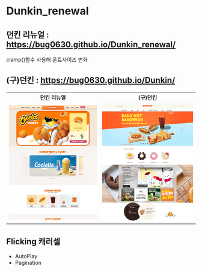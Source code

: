 # Dunkin_renewal

## 던킨 리뉴얼 :  https://bug0630.github.io/Dunkin_renewal/ 
clamp()함수 사용해 폰트사이즈 변화
## (구)던킨 : https://bug0630.github.io/Dunkin/
<table>
  <tr>
    <th>던킨 리뉴얼</th>
    <th>(구)던킨</th>
  </tr>
  <tr>
    <td><img src="screencapture-bug0630-github-io-Dunkin-renewal-2024-08-22-16_06_58.png"> </td>
    <td ><img src="screencapture-bug0630-github-io-Dunkin-2024-08-27-17_16_27.png"></td>

  </tr>
</table>

## Flicking 캐러셀
- AutoPlay
- Pagination
